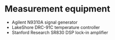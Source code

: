 # Measurement equipment

* Agilent N9310A signal generator
* LakeShore DRC-91C temperature controller
* Stanford Research SR830 DSP lock-in amplifier